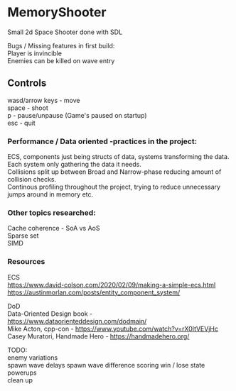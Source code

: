 # MemoryShooter
Small 2d Space Shooter done with SDL 

Bugs / Missing features in first build:  
Player is invincible  
Enemies can be killed on wave entry  

## Controls  
wasd/arrow keys - move   
space - shoot  
p - pause/unpause (Game's paused on startup)  
esc - quit  

### Performance / Data oriented -practices in the project:   
ECS, components just being structs of data, systems transforming the data.
Each system only gathering the data it needs.  
Collisions split up between Broad and Narrow-phase reducing amount of collision checks.   
Continous profiling throughout the project, trying to reduce unnecessary jumps around in memory etc.  
 
### Other topics researched:  
Cache coherence - SoA vs AoS  
Sparse set  
SIMD  

### Resources
ECS  
https://www.david-colson.com/2020/02/09/making-a-simple-ecs.html  
https://austinmorlan.com/posts/entity_component_system/  

DoD  
Data-Oriented Design book - https://www.dataorienteddesign.com/dodmain/  
Mike Acton, cpp-con - https://www.youtube.com/watch?v=rX0ItVEVjHc  
Casey Muratori, Handmade Hero - https://handmadehero.org/  

TODO:  
enemy variations  
spawn wave delays
spawn wave difference
scoring
win / lose state
powerups  
clean up
